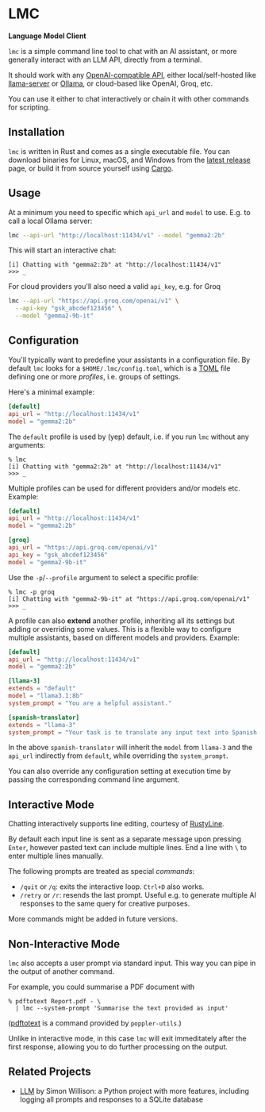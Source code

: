 # LMC

**Language Model Client**

`lmc` is a simple command line tool to chat with an AI assistant, or more generally interact with an LLM API, directly from a terminal.

It should work with any [OpenAI-compatible API](https://platform.openai.com/docs/api-reference/chat), either local/self-hosted like [llama-server](https://github.com/ggerganov/llama.cpp/blob/master/examples/server/README.md) or [Ollama](https://ollama.com/), or cloud-based like OpenAI, Groq, etc.

You can use it either to chat interactively or chain it with other commands for scripting.

## Installation

`lmc` is written in Rust and comes as a single executable file. You can download binaries for Linux, macOS, and Windows from the [latest release](https://github.com/mirkonasato/lmc/releases/latest) page, or build it from source yourself using [Cargo](https://doc.rust-lang.org/cargo/commands/cargo-install.html).

## Usage

At a minimum you need to specific which `api_url` and `model` to use. E.g. to call a local Ollama server:

```sh
lmc --api-url "http://localhost:11434/v1" --model "gemma2:2b"
```

This will start an interactive chat:

```
[i] Chatting with "gemma2:2b" at "http://localhost:11434/v1"
>>> _
```

For cloud providers you'll also need a valid `api_key`, e.g. for Groq

```sh
lmc --api-url "https://api.groq.com/openai/v1" \
  --api-key "gsk_abcdef123456" \
  --model "gemma2-9b-it"
```

## Configuration

You'll typically want to predefine your assistants in a configuration file. By default `lmc` looks for a `$HOME/.lmc/config.toml`, which is a [TOML](https://toml.io/en/) file defining one or more _profiles_, i.e. groups of settings.

Here's a minimal example:

```toml
[default]
api_url = "http://localhost:11434/v1"
model = "gemma2:2b"
```

The `default` profile is used by (yep) default, i.e. if you run `lmc` without any arguments:

```
% lmc
[i] Chatting with "gemma2:2b" at "http://localhost:11434/v1"
>>> _
```

Multiple profiles can be used for different providers and/or models etc. Example:

```toml
[default]
api_url = "http://localhost:11434/v1"
model = "gemma2:2b"

[groq]
api_url = "https://api.groq.com/openai/v1"
api_key = "gsk_abcdef123456"
model = "gemma2-9b-it"
```

Use the `-p`/`--profile` argument to select a specific profile:

```
% lmc -p groq
[i] Chatting with "gemma2-9b-it" at "https://api.groq.com/openai/v1"
>>> _
```

A profile can also **extend** another profile, inheriting all its settings but adding or overriding some values. This is a flexible way to configure multiple assistants, based on different models and providers. Example:

```toml
[default]
api_url = "http://localhost:11434/v1"
model = "gemma2:2b"

[llama-3]
extends = "default"
model = "llama3.1:8b"
system_prompt = "You are a helpful assistant."

[spanish-translator]
extends = "llama-3"
system_prompt = "Your task is to translate any input text into Spanish."
```

In the above `spanish-translator` will inherit the `model` from `llama-3` and the `api_url` indirectly from `default`, while overriding the `system_prompt`.

You can also override any configuration setting at execution time by passing the corresponding command line argument.

## Interactive Mode

Chatting interactively supports line editing, courtesy of [RustyLine](https://github.com/kkawakam/rustyline).

By default each input line is sent as a separate message upon pressing `Enter`, however pasted text can include multiple lines. End a line with `\` to enter multiple lines manually.

The following prompts are treated as special _commands_:

* `/quit` or `/q`: exits the interactive loop. `Ctrl+D` also works.
* `/retry` or `/r`: resends the last prompt. Useful e.g. to generate multiple AI responses to the same query for creative purposes.

More commands might be added in future versions.

## Non-Interactive Mode

`lmc` also accepts a user prompt via standard input. This way you can pipe in the output of another command.

For example, you could summarise a PDF document with
```
% pdftotext Report.pdf - \
  | lmc --system-prompt 'Summarise the text provided as input'
```

([pdftotext](https://manpages.debian.org/experimental/poppler-utils/pdftotext.1.en.html) is a command provided by `poppler-utils`.)

Unlike in interactive mode, in this case `lmc` will exit immeditately after the first response, allowing you to do further processing on the output.

## Related Projects

* [LLM](https://github.com/simonw/llm) by Simon Willison: a Python project with more features, including logging all prompts and responses to a SQLite database
